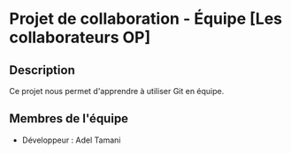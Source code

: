 # Projet de collaboration - Équipe [Les collaborateurs OP]
## Description
Ce projet nous permet d'apprendre à utiliser Git en équipe.

## Membres de l'équipe
- Développeur : Adel Tamani